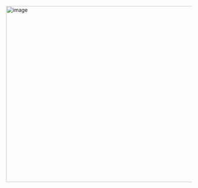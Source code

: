 <img width="851" height="478" alt="image" src="https://github.com/user-attachments/assets/eb0b5517-7851-4174-aecb-1d30981e9125" />

